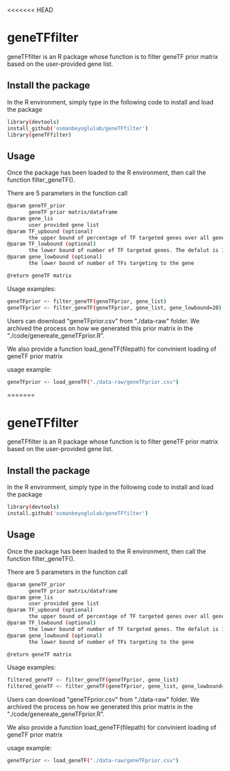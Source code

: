 <<<<<<< HEAD
# geneTFfilter
geneTFfilter is an R package whose function is to filter geneTF prior matrix based on the user-provided gene list.

## Install the package
In the R environment, simply type in the following code to install and load the package
```sh
library(devtools)
install_github('osmanbeyoglulab/geneTFfilter')
library(geneTFfilter)
```
## Usage
Once the package has been loaded to the R environment, then call the function filter_geneTF(). 

There are 5 parameters in the function call
```sh
@param geneTF_prior
       geneTF prior matrix/dataframe
@param gene_lis
       user provided gene list
@param TF_upbound (optional)
       the upper bound of percentage of TF targeted genes over all genes. The default is 80\%
@param TF_lowbound (optional)
       the lower bound of number of TF targeted genes. The defalut is 10
@param gene_lowbound (optional)
       the lower bound of number of TFs targeting to the gene

@return geneTF matrix
```
Usage examples:
```sh
geneTFprior <- filter_geneTF(geneTFprior, gene_list)
geneTFprior <- filter_geneTF(geneTFprior, gene_list, gene_lowbound=20)

```
Users can download "geneTFprior.csv" from "./data-raw" folder. We archived the process on how we generated this prior matrix in the "./code/genereate_geneTFprior.R".

We also provide a function load_geneTF(filepath) for convinient loading of geneTF prior matrix

usage example:
```sh
geneTFprior <- load_geneTF("./data-raw/geneTFprior.csv")
```
=======
# geneTFfilter
geneTFfilter is an R package whose function is to filter geneTF prior matrix based on the user-provided gene list.

## Install the package
In the R environment, simply type in the following code to install and load the package
```sh
library(devtools)
install.github('osmanbeyoglulab/geneTFfilter')
```
## Usage
Once the package has been loaded to the R environment, then call the function filter_geneTF(). 

There are 5 parameters in the function call
```sh
@param geneTF_prior
       geneTF prior matrix/dataframe
@param gene_lis
       user provided gene list
@param TF_upbound (optional)
       the upper bound of percentage of TF targeted genes over all genes. The default is 80\%
@param TF_lowbound (optional)
       the lower bound of number of TF targeted genes. The defalut is 10
@param gene_lowbound (optional)
       the lower bound of number of TFs targeting to the gene

@return geneTF matrix
```
Usage examples:
```sh
filtered_geneTF <- filter_geneTF(geneTFprior, gene_list)
filtered_geneTF <- filter_geneTF(geneTFprior, gene_list, gene_lowbound=20)

```
Users can download "geneTFprior.csv" from "./data-raw" folder. We archived the process on how we generated this prior matrix in the "./code/genereate_geneTFprior.R".

We also provide a function load_geneTF(filepath) for convinient loading of geneTF prior matrix

usage example:
```sh
geneTFprior <- load_geneTF("./data-raw/geneTFprior.csv")
```


